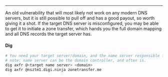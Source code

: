 -- -
An old vulnerability that will most likely not work on any modern DNS servers, but it is still possible to pull off and has a good payout, so worth giving it a shot. If the target DNS server is misconfigured, you may be able to get it to initiate a zone transfer, which hands you the full domain mapping and all DNS records the target server has. 
#### Dig
```bash
# You need your target server/domain, and the name server responsible for your server. 
# note: name server can be the domain controller, and often is. 
dig axfr @<target name server> <domain>
dig axfr @nsztm1.digi.ninja zonetransfer.me
```